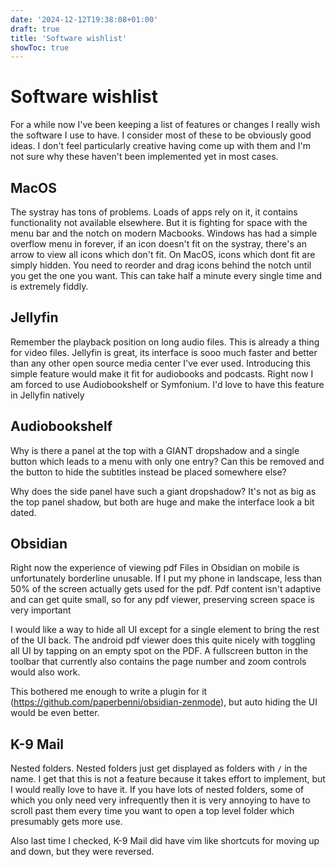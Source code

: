 ```yaml
---
date: '2024-12-12T19:38:08+01:00'
draft: true
title: 'Software wishlist'
showToc: true
---
```


# Software wishlist

For a while now I've been keeping a list of features or changes I really wish
the software I use to have. I consider most of these to be obviously good ideas. 
I don't feel particularly creative having come up with them and I'm not sure why
these haven't been implemented yet in most cases. 

## MacOS

The systray has tons of problems. Loads of apps rely on it, it contains
functionality not available elsewhere. But it is fighting for space with the
menu bar and the notch on modern Macbooks. Windows has had a simple overflow
menu in forever, if an icon doesn't fit on the systray, there's an arrow to view
all icons which don't fit. On MacOS, icons which dont fit are simply hidden. You
need to reorder and drag icons behind the notch until you get the one you want.
This can take half a minute every single time and is extremely fiddly. 

## Jellyfin

Remember the playback position on long audio files. This is already a thing for
video files. Jellyfin is great, its interface is sooo much faster and better
than any other open source media center I've ever used. Introducing this simple
feature would make it fit for audiobooks and podcasts. Right now I am forced to
use Audiobookshelf or Symfonium. I'd love to have this feature in Jellyfin
natively

## Audiobookshelf

Why is there a panel at the top with a GIANT dropshadow and a single button
which leads to a menu with only one entry? Can this be removed and the button to
hide the subtitles instead be placed somewhere else?

Why does the side panel have such a giant dropshadow? It's not as big as the top
panel shadow, but both are huge and make the interface look a bit dated. 

## Obsidian

Right now the experience of viewing pdf Files in Obsidian on mobile is
unfortunately borderline unusable. If I put my phone in landscape, less than 50%
of the screen actually gets used for the pdf. Pdf content isn't adaptive and can
get quite small, so for any pdf viewer, preserving screen space is very
important 

I would like a way to hide all UI except for a single element to bring the rest
of the UI back. The android pdf viewer does this quite nicely with toggling all
UI by tapping on an empty spot on the PDF. A fullscreen button in the toolbar
that currently also contains the page number and zoom controls would also work. 

This bothered me enough to write a plugin for it
(https://github.com/paperbenni/obsidian-zenmode), but auto hiding the UI would
be even better.



## K-9 Mail

Nested folders. Nested folders just get displayed as folders with `/` in the
name. I get that this is not a feature because it takes effort to implement, but
I would really love to have it. If you have lots of nested folders, some of
which you only need very infrequently then it is very annoying to have to scroll
past them every time you want to open a top level folder which presumably gets
more use. 

Also last time I checked, K-9 Mail did have vim like shortcuts for moving up and
down, but they were reversed. 



